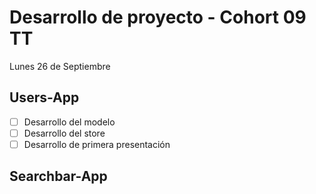 # Desarrollo de proyecto - Cohort 09 TT

Lunes 26 de Septiembre

## Users-App

- [ ] Desarrollo del modelo
- [ ] Desarrollo del store
- [ ] Desarrollo de primera presentación

## Searchbar-App

